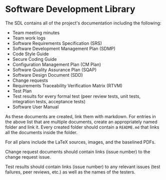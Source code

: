 # Software Development Library

The SDL contains all of the project's documentation including the following:

* Team meeting minutes
* Team work logs
* Software Requirements Specification (SRS)
* Software Development Management Plan (SDMP)
* Code Style Guide
* Secure Coding Guide
* Configuration Management Plan (CM Plan)
* Software Quality Assurance Plan (SQAP)
* Software Design Document (SDD)
* Change requests
* Requirements Traceability Verification Matrix (RTVM)
* Test Plan
* Test results for every formal test (peer review tests, unit tests, integration tests, acceptance tests)
* Software User Manual

As these documents are created, link them with markdown. For entries in the above list that are multiple documents, create an appropriately named folder and link it. Every created folder should contain a `README.md` that links all the documents inside the folder.

For all plans include the LaTeX sources, images, and the baselined PDFs.

Change request documents should contain links (issue number) to the change request issue.

Test results should contain links (issue number) to any relevant issues (test failures, peer reviews, etc.) as well as the names of the testers.

